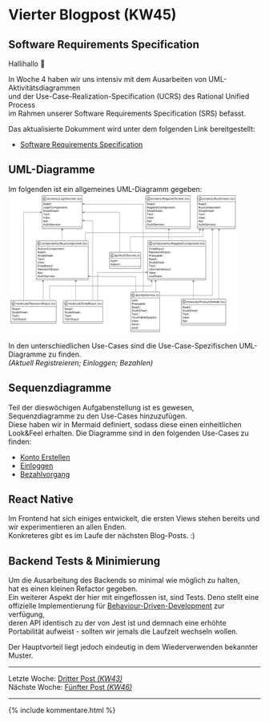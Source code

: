 # Vierter Blogpost (KW45)

## Software Requirements Specification

Hallihallo 👋  

In Woche 4 haben wir uns intensiv mit dem Ausarbeiten von UML-Aktivitätsdiagrammen  
und der Use-Case-Realization-Specification (UCRS) des Rational Unified Process  
im Rahmen unserer Software Requirements Specification (SRS) befasst.

Das aktualisierte Dokumment wird unter dem folgenden Link bereitgestellt:
- [Software Requirements Specification](SRS/v2_w4/SoftwareRequirementsSpecification.md)

## UML-Diagramme

Im folgenden ist ein allgemeines UML-Diagramm gegeben:  
![Alt text](./../images/alle_uml_diagramme_SRSv2.png)

In den unterschiedlichen Use-Cases sind die Use-Case-Spezifischen UML-Diagramme zu finden.  
_(Aktuell Registreieren; Einloggen; Bezahlen)_

## Sequenzdiagramme

Teil der dieswöchigen Aufgabenstellung ist es gewesen,  
Sequenzdiagramme zu den Use-Cases hinzuzufügen.  
Diese haben wir in Mermaid definiert, sodass diese einen einheitlichen Look&Feel erhalten.
Die Diagramme sind in den folgenden Use-Cases zu finden:
 - [Konto Erstellen](./SRS/v2_w4/use_cases/UC1_Konto_Erstellen.md)
 - [Einloggen](./SRS/v2_w4/use_cases/UC2_Einloggen.md)
 - [Bezahlvorgang](./SRS/v2_w4/use_cases/UC10_Bezahlvorgang.md)


## React Native 
Im Frontend hat sich einiges entwickelt,
die ersten Views stehen bereits und wir experimentieren an allen Enden.  
Konkreteres gibt es im Laufe der nächsten Blog-Posts. :)

## Backend Tests & Minimierung
Um die Ausarbeitung des Backends so minimal wie möglich zu halten,  
hat es einen kleinen Refactor gegeben.  
Ein weiterer Aspekt der hier mit eingeflossen ist, sind Tests.
Deno stellt eine offizielle Implementierung für [Behaviour-Driven-Development](https://docs.deno.com/runtime/manual/basics/testing/behavior_driven_development) zur verfügung,  
deren API identisch zu der von Jest ist und demnach eine erhöhte Portabilität aufweist - sollten wir jemals die Laufzeit wechseln wollen.  

Der Hauptvorteil liegt jedoch eindeutig in dem Wiederverwenden bekannter Muster.


---  
Letzte Woche: [Dritter Post _(KW43)_](03_SRS_OpenAPI.md)   
Nächste Woche: [Fünfter Post _(KW46)_](05_Implementation.md)

---

{% include kommentare.html %}